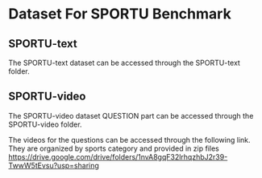 # Dataset For SPORTU Benchmark

## SPORTU-text
The SPORTU-text dataset can be accessed through the SPORTU-text folder.

## SPORTU-video
The SPORTU-video dataset QUESTION part can be accessed through the SPORTU-video folder.

The videos for the questions can be accessed through the following link. They are organized by sports category and provided in zip files
https://drive.google.com/drive/folders/1nvA8gqF32lrhqzhbJ2r39-TwwW5tEvsu?usp=sharing
